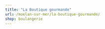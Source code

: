 ```yaml
---
title: "La Boutique gourmande"
url: /moelan-sur-mer/la-boutique-gourmande/
shop: boulangerie
---
```

